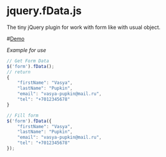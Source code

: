 # jquery.fData.js

The tiny jQuery plugin for work with form like with usual object.

#[Demo](https://frentsel.github.io/jquery.fData.js/index.html)

*Example for use*

```javascript
// Get Form Data
$('form').fData();
// return
{
	"firstName": "Vasya",
    "lastName": "Pupkin",
    "email": "vasya-pupkin@mail.ru",
    "tel": "+7012345678"
}

// Fill form
$('form').fData({
    "firstName": "Vasya",
    "lastName": "Pupkin",
    "email": "vasya-pupkin@mail.ru",
    "tel": "+7012345678"
});
```